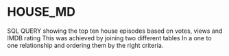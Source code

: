 # HOUSE_MD
SQL QUERY showing the top ten house episodes based on votes, views and IMDB rating
This was achieved by joining two different tables 
In a one to one relationship and ordering them by the right criteria. 
